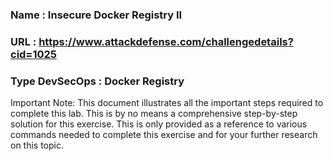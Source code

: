 ### Name : Insecure Docker Registry II  
### URL : https://www.attackdefense.com/challengedetails?cid=1025  
### Type DevSecOps : Docker Registry  
  
  
Important Note: This document illustrates all the important steps required to complete this lab.
This is by no means a comprehensive step-by-step solution for this exercise. This is only
provided as a reference to various commands needed to complete this exercise and for your
further research on this topic.
